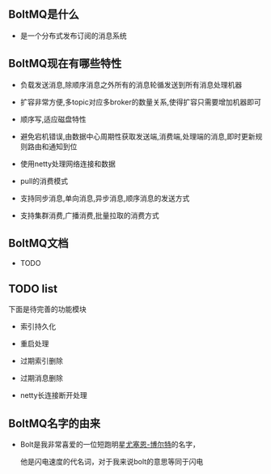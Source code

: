 ## BoltMQ是什么
* 是一个分布式发布订阅的消息系统 
## BoltMQ现在有哪些特性 
* 负载发送消息,除顺序消息之外所有的消息轮循发送到所有消息处理机器  
 
* 扩容非常方便,多topic对应多broker的数量关系,使得扩容只需要增加机器即可  
 
* 顺序写,适应磁盘特性  
 
* 避免宕机错误,由数据中心周期性获取发送端,消费端,处理端的消息,即时更新规则路由和通知到位  
 
* 使用netty处理网络连接和数据   

* pull的消费模式  
 
* 支持同步消息,单向消息,异步消息,顺序消息的发送方式   

* 支持集群消费,广播消费,批量拉取的消费方式   
## BoltMQ文档 
* TODO 
## TODO list
 下面是待完善的功能模块 
* 索引持久化   
  
* 重启处理   

* 过期索引删除   

* 过期消息删除   

* netty长连接断开处理   
## BoltMQ名字的由来 
* Bolt是我非常喜爱的一位短跑明星[尤塞恩-博尔特](https://weibo.com/bolt?refer_flag=1001030101_)的名字，  
  
     他是闪电速度的代名词，对于我来说bolt的意思等同于闪电
